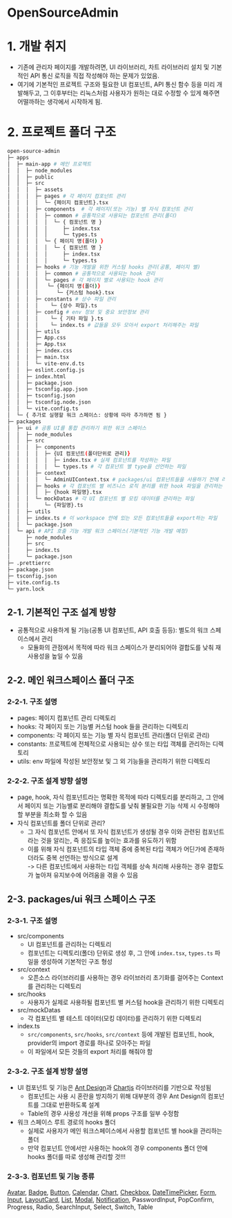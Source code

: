 # OpenSourceAdmin

# 1. 개발 취지

- 기존에 관리자 페이지를 개발하려면, UI 라이브러리, 차트 라이브러리 설치 및 기본적인 API 통신 로직을 직접 작성해야 하는 문제가 있었음.
- 여기에 기본적인 프로젝트 구조와 필요한 UI 컴포넌트, API 통신 함수 등을 미리 개발해두고, 그 이후부터는 리눅스처럼 사용자가 원하는 대로 수정할 수 있게 해주면 어떨까하는 생각에서 시작하게 됨.

# 2. 프로젝트 폴더 구조

```bash
open-source-admin
├─ apps
│  ├─ main-app # 메인 프로젝트
│  │  ├─ node_modules
│  │  ├─ public
│  │  ├─ src
│  │  │  ├─ assets
│  │  │  ├─ pages # 각 페이지 컴포넌트 관리
│  │  │  │  └─ {페이지 컴포넌트}.tsx
│  │  │  ├─ components  # 각 페이지(또는 기능) 별 자식 컴포넌트 관리
│  │  │  │  ├─ common # 공통적으로 사용되는 컴포넌트 관리(폴더)
│  │  │  │  │  └─ { 컴포넌트 명 }
│  │  │  │  │     ├─ index.tsx
│  │  │  │  │     └─ types.ts
│  │  │  │  └─ { 페이지 명(폴더) }
│  │  │  │  │  └─ { 컴포넌트 명 }
│  │  │  │  │     ├─ index.tsx
│  │  │  │  │     └─ types.ts
│  │  │  ├─ hooks # 기능 개발을 위한 커스텀 hooks 관리(공통, 페이지 별)
│  │  │  │  ├─ common # 공통적으로 사용되는 hook 관리
│  │  │  │  └─ pages # 각 페이지 별로 사용되는 hook 관리
│  │  │  │   └─ {페이지 명(폴더)}
│  │  │  │      └─ {커스텀 hook}.tsx
│  │  │  ├─ constants # 상수 파일 관리
│  │  │  │    └─ {상수 파일}.ts
│  │  │  ├─ config # env 정보 및 중요 보안정보 관리
│  │  │  │    └─ { 기타 파일 }.ts
│  │  │  │    └─ index.ts # 값들을 모두 모아서 export 처리해주는 파일
│  │  │  ├─ utils
│  │  │  ├─ App.css
│  │  │  ├─ App.tsx
│  │  │  ├─ index.css
│  │  │  ├─ main.tsx
│  │  │  └─ vite-env.d.ts
│  │  ├─ eslint.config.js
│  │  ├─ index.html
│  │  ├─ package.json
│  │  ├─ tsconfig.app.json
│  │  ├─ tsconfig.json
│  │  ├─ tsconfig.node.json
│  │  └─ vite.config.ts
│  └─ { 추가로 실행할 워크 스페이스: 상황에 따라 추가하면 됨 }
├─ packages
│  ├─ ui # 공통 UI를 통합 관리하기 위한 워크 스페이스
│  │  ├─ node_modules
│  │  ├─ src
│  │  │  ├─ components
│  │  │  │  ├─ {UI 컴포넌트(폴더단위로 관리)}
│  │  │  │  │  ├─ index.tsx # 실제 컴포넌트를 작성하는 파일
│  │  │  │  │  └─ types.ts # 각 컴포넌트 별 type을 선언하는 파일
│  │  │  ├─ context
│  │  │  │  └─ AdminUIContext.tsx # packages/ui 컴포넌트들을 사용하기 전에 라이브러리, 패키지 등의 초기화를 걸어줌
│  │  │  ├─ hooks # 각 컴포넌트 별 비즈니스 로직 분리를 위한 hook 파일을 관리하는 영역(사용자 측에서 사용)
│  │  │  │  ├─ {hook 파일명}.tsx
│  │  │  └─ mockDatas # 각 UI 컴포넌트 별 모킹 데이터를 관리하는 파일
│  │  │     └─ {파일명}.ts
│  │  ├─ utils
│  │  ├─ index.ts # 이 workspace 안에 있는 모든 컴포넌트들을 export하는 파일
│  │  └─ package.json
│  └─ api # API 호출 기능 개발 워크 스페이스(기본적인 기능 개발 예정)
│     ├─ node_modules
│     ├─ src
│     ├─ index.ts
│     └─ package.json
├─ .prettierrc
├─ package.json
├─ tsconfig.json
├─ vite.config.ts
└─ yarn.lock
```

## 2-1. 기본적인 구조 설계 방향

- 공통적으로 사용하게 될 기능(공통 UI 컴포넌트, API 호출 등등): 별도의 워크 스페이스에서 관리
  - 모듈화의 관점에서 목적에 따라 워크 스페이스가 분리되어야 결합도를 낮춰 재사용성을 높일 수 있음

## 2-2. 메인 워크스페이스 폴더 구조

### 2-2-1. 구조 설명

- pages: 페이지 컴포넌트 관리 디렉토리
- hooks: 각 페이지 또는 기능별 커스텀 hook 들을 관리하는 디렉토리
- components: 각 페이지 또는 기능 별 자식 컴포넌트 관리(폴더 단위로 관리)
- constants: 프로젝트에 전체적으로 사용되는 상수 또는 타입 객체를 관리하는 디렉토리
- utils: env 파일에 작성된 보안정보 및 그 외 기능들을 관리하기 위한 디렉토리

### 2-2-2. 구조 설계 뱡향 설명

- page, hook, 자식 컴포넌트라는 명확한 목적에 따라 디렉토리를 분리하고, 그 안에서 페이지 또는 기능별로 분리해야 결합도를 낮춰 불필요한 기능 삭제 시 수정해야 할 부분을 최소화 할 수 있음
- 자식 컴포넌트를 폴더 단위로 관리?
  - 그 자식 컴포넌트 안에서 또 자식 컴포넌트가 생성될 경우 이와 관련된 컴포넌트라는 것을 알리는, 즉 응집도를 높이는 효과를 유도하기 위함
  - 이를 위해 자식 컴포넌트의 타입 객체 중에 중복된 타입 객체가 어딘가에 존재하더라도 중복 선언하는 방식으로 설계  
     -> 다른 컴포넌트에서 사용하는 타입 객체를 상속 처리해 사용하는 경우 결합도가 높아져 유지보수에 어려움을 겪을 수 있음

## 2-3. packages/ui 워크 스페이스 구조

### 2-3-1. 구조 설명

- src/components
  - UI 컴포넌트를 관리하는 디렉토리
  - 컴포넌트는 디렉토리(폴더) 단위로 생성 후, 그 안에 `index.tsx`, `types.ts` 파일을 생성하여 기본적인 구조 형성
- src/context
  - 오픈소스 라이브러리를 사용하는 경우 라이브러리 초기화를 걸어주는 Context를 관리하는 디렉토리
- src/hooks
  - 사용자가 실제로 사용하될 컴포넌트 별 커스텀 hook을 관리하기 위한 디렉토리
- src/mockDatas
  - 각 컴포넌트 별 테스트 데이터(모킹 데이터)를 관리하기 위한 디렉토리
- index.ts
  - `src/components`, `src/hooks`, `src/context` 등에 개발된 컴포넌트, hook, provider의 import 경로를 하나로 모아주는 파일
  - 이 파일에서 모든 것들의 export 처리를 해줘야 함

### 2-3-2. 구조 설계 방향 설명

- UI 컴포넌트 및 기능은 [Ant Design](https://ant.design/components/overview/)과 [Chartjs](https://www.chartjs.org/) 라이브러리를 기반으로 작성됨
  - 컴포넌트는 사용 시 혼란을 방지하기 위해 대부분의 경우 Ant Design의 컴포넌트를 그대로 반환하도록 설계
  - Table의 경우 사용성 개선을 위해 props 구조를 일부 수정함
- 워크 스페이스 루트 경로의 hooks 폴더
  - 실제로 사용자가 메인 워크스페이스에서 사용할 컴포넌트 별 hook을 관리하는 폴더
  - 만약 컴포넌트 안에서만 사용하는 hook의 경우 components 폴더 안에 hooks 폴더를 따로 생성해 관리할 것!!!

### 2-3-3. 컴포넌트 및 기능 종류

[Avatar](./packages/ui/docs/comp_avatar.md), [Badge](./packages/ui/docs/comp_badge.md), [Button](./packages/ui/docs/comp_button.md), [Calendar](./packages/ui/docs/comp_calendar.md), [Chart](./packages/ui/docs/comp_chart.md), [Checkbox](./packages/ui/docs/comp_checkbox.md), [DateTimePicker](./packages/ui/docs/comp_datetimepicker.md), [Form](./packages/ui/docs/comp_form.md), [Input](./packages/ui/docs/comp_input.md), [LayoutCard](./packages/ui/docs/comp_layoutcard.md), [List](./packages/ui/docs/comp_list.md), [Modal](./packages/ui/docs/comp_modal.md), [Notification](./packages/ui/docs/feat_notification.md), PasswordInput, PopConfirm, Progress, Radio, SearchInput, Select, Switch, Table
